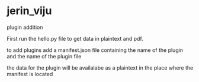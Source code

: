 # jerin_viju
plugin addition

First run the hello.py file to get data in plaintext and pdf.

to add plugins add a manifest.json file containing the name of the plugin and the name of the plugin file 

the data for the plugin will be availalabe as a plaintext in the place where the manifest is located 

